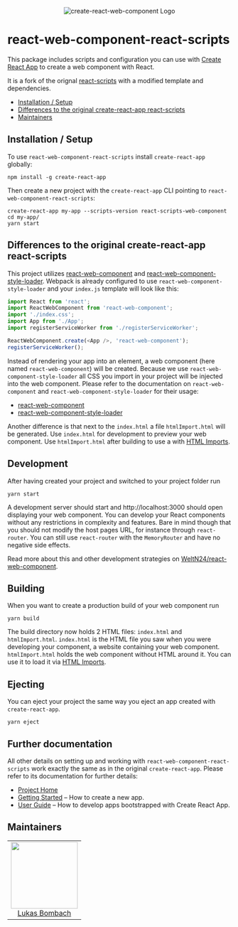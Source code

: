 <p align="center">
  <img alt="create-react-web-component Logo" src="https://github.com/WeltN24/create-react-web-component/raw/master/packages/react-scripts/docs/images/logo.png">
</p>

# react-web-component-react-scripts

This package includes scripts and configuration you can use with [Create React App](https://github.com/facebookincubator/create-react-app) to create a web component with React.

It is a fork of the orignal [react-scripts](https://github.com/facebookincubator/create-react-app/tree/master/packages/react-scripts) with a modified template and dependencies.

* [Installation / Setup](#installation-setup)
* [Differences to the original create-react-app react-scripts](#differences-to-the-original-create-react-app-react-scripts)
* [Maintainers](#maintainers)

## Installation / Setup

To use `react-web-component-react-scripts` install `create-react-app` globally:

```
npm install -g create-react-app
```

Then create a new project with the `create-react-app` CLI pointing to `react-web-component-react-scripts`:

```
create-react-app my-app --scripts-version react-scripts-web-component
cd my-app/
yarn start
```

## Differences to the original create-react-app react-scripts

This project utilizes [react-web-component](https://github.com/WeltN24/react-web-component) and [react-web-component-style-loader](https://github.com/WeltN24/react-web-component-style-loader). Webpack is already configured to use `react-web-component-style-loader` and your `index.js` template will look like this:

```js
import React from 'react';
import ReactWebComponent from 'react-web-component';
import './index.css';
import App from './App';
import registerServiceWorker from './registerServiceWorker';

ReactWebComponent.create(<App />, 'react-web-component');
registerServiceWorker();
```

Instead of rendering your app into an element, a web component (here named `react-web-component`) will be created. Because we use `react-web-component-style-loader` all CSS you import in your project will be injected into the web component. Please refer to the documentation on `react-web-component` and `react-web-component-style-loader` for their usage:

* [react-web-component](https://github.com/WeltN24/react-web-component)
* [react-web-component-style-loader](https://github.com/WeltN24/react-web-component-style-loader)

Another difference is that next to the `index.html` a file `htmlImport.html` will be generated. Use `index.html` for development to preview your web component. Use `htmlImport.html` after building to use a with [HTML Imports](https://developer.mozilla.org/en-US/docs/Web/Web_Components/HTML_Imports).

## Development

After having created your project and switched to your project folder run

```
yarn start
```

A development server should start and http://localhost:3000 should open displaying your web component. You can develop your React components without any restrictions in complexity and features. Bare in mind though that you should not modify the host pages URL, for instance through `react-router`. You can still use `react-router` with the `MemoryRouter` and have no negative side effects. 

Read more about this and other development strategies on [WeltN24/react-web-component](https://github.com/WeltN24/react-web-component).

## Building

When you want to create a production build of your web component run

```
yarn build
```

The build directory now holds 2 HTML files: `index.html` and `htmlImport.html`. `index.html` is the HTML file you saw when you were developing your component, a website containing your web component. `htmlImport.html` holds the web component without HTML around it. You can use it to load it via [HTML Imports](https://developer.mozilla.org/en-US/docs/Web/Web_Components/HTML_Imports).

## Ejecting

You can eject your project the same way you eject an app created with `create-react-app`.

```
yarn eject
```

## Further documentation

All other details on setting up and working with `react-web-component-react-scripts` work exactly the same as in the original `create-react-app`. Please refer to its documentation for further details:

* [Project Home](https://github.com/facebookincubator/create-react-app)
* [Getting Started](https://github.com/facebookincubator/create-react-app/blob/master/README.md#getting-started) – How to create a new app.
* [User Guide](https://github.com/facebookincubator/create-react-app/blob/master/packages/react-scripts/template/README.md) – How to develop apps bootstrapped with Create React App.

## Maintainers

<table>
  <tbody>
    <tr>
      <td align="center">
        <a href="https://github.com/LukasBombach">
          <img width="150" height="150" src="https://github.com/LukasBombach.png?v=3&s=150">
          </br>
          Lukas Bombach
        </a>
      </td>
    </tr>
  <tbody>
</table>
